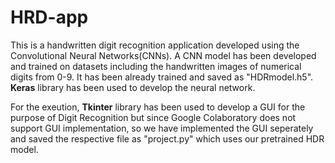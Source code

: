 # HRD-app
This is a handwritten digit recognition application developed using the Convolutional Neural Networks(CNNs). A CNN model has been developed and trained on datasets including the handwritten images of numerical digits from 0-9. It has been already trained and saved as "HDRmodel.h5". **Keras** library has been used to develop the neural network.

For the exeution, **Tkinter** library has been used to develop a GUI for the purpose of Digit Recognition but since Google Colaboratory does not support GUI implementation, so we have implemented the GUI seperately and saved the respective file as "project.py" which uses our pretrained HDR model.
